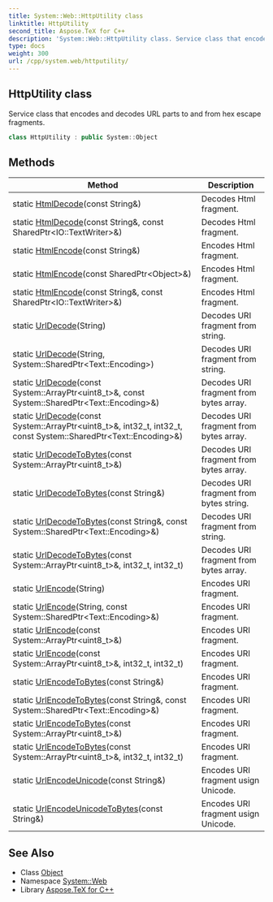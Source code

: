```yaml
---
title: System::Web::HttpUtility class
linktitle: HttpUtility
second_title: Aspose.TeX for C++
description: 'System::Web::HttpUtility class. Service class that encodes and decodes URL parts to and from hex escape fragments in C++.'
type: docs
weight: 300
url: /cpp/system.web/httputility/
---
```

## HttpUtility class


Service class that encodes and decodes URL parts to and from hex escape fragments.

```cpp
class HttpUtility : public System::Object
```

## Methods

| Method | Description |
| --- | --- |
| static [HtmlDecode](./htmldecode/)(const String\&) | Decodes Html fragment. |
| static [HtmlDecode](./htmldecode/)(const String\&, const SharedPtr\<IO::TextWriter\>\&) | Decodes Html fragment. |
| static [HtmlEncode](./htmlencode/)(const String\&) | Encodes Html fragment. |
| static [HtmlEncode](./htmlencode/)(const SharedPtr\<Object\>\&) | Encodes Html fragment. |
| static [HtmlEncode](./htmlencode/)(const String\&, const SharedPtr\<IO::TextWriter\>\&) | Encodes Html fragment. |
| static [UrlDecode](./urldecode/)(String) | Decodes URI fragment from string. |
| static [UrlDecode](./urldecode/)(String, System::SharedPtr\<Text::Encoding\>) | Decodes URI fragment from string. |
| static [UrlDecode](./urldecode/)(const System::ArrayPtr\<uint8_t\>\&, const System::SharedPtr\<Text::Encoding\>\&) | Decodes URI fragment from bytes array. |
| static [UrlDecode](./urldecode/)(const System::ArrayPtr\<uint8_t\>\&, int32_t, int32_t, const System::SharedPtr\<Text::Encoding\>\&) | Decodes URI fragment from bytes array. |
| static [UrlDecodeToBytes](./urldecodetobytes/)(const System::ArrayPtr\<uint8_t\>\&) | Decodes URI fragment from bytes array. |
| static [UrlDecodeToBytes](./urldecodetobytes/)(const String\&) | Decodes URI fragment from bytes string. |
| static [UrlDecodeToBytes](./urldecodetobytes/)(const String\&, const System::SharedPtr\<Text::Encoding\>\&) | Decodes URI fragment from string. |
| static [UrlDecodeToBytes](./urldecodetobytes/)(const System::ArrayPtr\<uint8_t\>\&, int32_t, int32_t) | Decodes URI fragment from bytes array. |
| static [UrlEncode](./urlencode/)(String) | Encodes URI fragment. |
| static [UrlEncode](./urlencode/)(String, const System::SharedPtr\<Text::Encoding\>\&) | Encodes URI fragment. |
| static [UrlEncode](./urlencode/)(const System::ArrayPtr\<uint8_t\>\&) | Encodes URI fragment. |
| static [UrlEncode](./urlencode/)(const System::ArrayPtr\<uint8_t\>\&, int32_t, int32_t) | Encodes URI fragment. |
| static [UrlEncodeToBytes](./urlencodetobytes/)(const String\&) | Encodes URI fragment. |
| static [UrlEncodeToBytes](./urlencodetobytes/)(const String\&, const System::SharedPtr\<Text::Encoding\>\&) | Encodes URI fragment. |
| static [UrlEncodeToBytes](./urlencodetobytes/)(const System::ArrayPtr\<uint8_t\>\&) | Encodes URI fragment. |
| static [UrlEncodeToBytes](./urlencodetobytes/)(const System::ArrayPtr\<uint8_t\>\&, int32_t, int32_t) | Encodes URI fragment. |
| static [UrlEncodeUnicode](./urlencodeunicode/)(const String\&) | Encodes URI fragment usign Unicode. |
| static [UrlEncodeUnicodeToBytes](./urlencodeunicodetobytes/)(const String\&) | Encodes URI fragment usign Unicode. |
## See Also

* Class [Object](../../system/object/)
* Namespace [System::Web](../)
* Library [Aspose.TeX for C++](../../)
